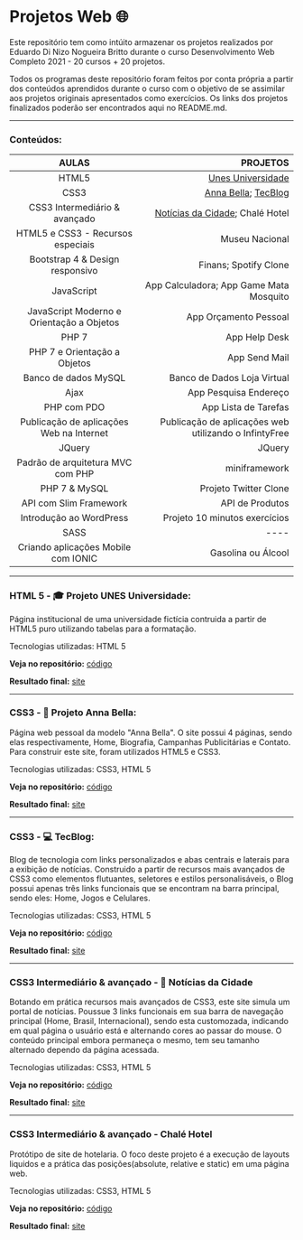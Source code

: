 # **Projetos Web :globe_with_meridians:**
 Este repositório tem como intúito armazenar os projetos realizados por Eduardo Di Nizo Nogueira Britto durante o curso Desenvolvimento Web Completo 2021 - 20 cursos + 20 projetos. 
 
 Todos os programas deste repositório foram feitos por conta própria a partir dos conteúdos aprendidos durante o curso com o objetivo de se assimilar aos projetos originais apresentados como exercícios. Os links dos projetos finalizados poderão ser encontrados aqui no README.md.
 
***

### **Conteúdos:**
AULAS | PROJETOS | 
:---: | ---: | 
HTML5 | [Unes Universidade](https://github.com/DiNizo/Projetos-Web#html-5---mortar_board-projeto-unes-universidade) 
CSS3 | [Anna Bella](https://github.com/DiNizo/Projetos-Web#css3---camera_flash-projeto-anna-bella); [TecBlog](https://github.com/DiNizo/Projetos-Web#css3--computer-tecblog) 
CSS3 Intermediário & avançado | [Notícias da Cidade](https://github.com/DiNizo/Projetos-Web/blob/main/README.md#css3-intermedi%C3%A1rio--avan%C3%A7ado---newspaper-not%C3%ADcias-da-cidade); Chalé Hotel
HTML5 e CSS3 - Recursos especiais | Museu Nacional
Bootstrap 4 & Design responsivo | Finans; Spotify Clone
JavaScript | App Calculadora; App Game Mata Mosquito
JavaScript Moderno e Orientação a Objetos | App Orçamento Pessoal
PHP 7 | App Help Desk
PHP 7 e Orientação a Objetos | App Send Mail
Banco de dados MySQL | Banco de Dados Loja Virtual
Ajax | App Pesquisa Endereço
PHP com PDO | App Lista de Tarefas
Publicação de aplicações Web na Internet | Publicação de aplicações web utilizando o InfintyFree
JQuery | JQuery
Padrão de arquitetura MVC com PHP | miniframework
PHP 7 & MySQL | Projeto Twitter Clone
API com Slim Framework | API de Produtos
Introdução ao WordPress | Projeto 10 minutos exercícios
SASS | ----
Criando aplicações Mobile com IONIC | Gasolina ou Álcool

***

### **HTML 5 - :mortar_board: Projeto UNES Universidade:**

Página institucional de uma universidade fictícia contruida a partir de HTML5 puro utilizando tabelas para a formatação.

Tecnologias utilizadas: HTML 5

**Veja no repositório:** [código](//github.com/DiNizo/Projetos-Web/tree/main/Unes)

**Resultado final:** [site]( https://dinizo2.github.io/Unes/)

***

### **CSS3 - :camera_flash: Projeto Anna Bella:**


Página web pessoal da modelo "Anna Bella". O site possui 4 páginas, sendo elas respectivamente, Home, Biografia, Campanhas Publicitárias e Contato. Para construir este site, foram utilizados HTML5 e CSS3.

Tecnologias utilizadas: CSS3, HTML 5

**Veja no repositório:** [código](https://github.com/DiNizo/Projetos-Web/tree/main/Anna%20Bella)

**Resultado final:** [site](https://dinizo2.github.io/Anna/index.html)

***

### **CSS3	- :computer: TecBlog:**

Blog de tecnologia com links personalizados e abas centrais e laterais para a exibição de notícias. Construido a partir de recursos mais avançados de CSS3 como elementos flutuantes, seletores e estilos personalisáveis, o Blog possui apenas três links funcionais que se encontram na barra principal, sendo eles: Home, Jogos e Celulares.

Tecnologias utilizadas: CSS3, HTML 5

**Veja no repositório:** [código](https://github.com/DiNizo/Projetos-Web/tree/main/TecBlog)

**Resultado final:** [site](https://dinizo2.github.io/TecBlog/index.html)

***

### **CSS3 Intermediário & avançado - :newspaper: Notícias da Cidade**

Botando em prática recursos mais avançados de CSS3, este site simula um portal de notícias. Poussue 3 links funcionais em sua barra de navegação principal (Home, Brasil, Internacional), sendo esta customozada, indicando em qual página o usuário está e alternando cores ao passar do mouse. O conteúdo principal embora permaneça o mesmo, tem seu tamanho alternado dependo da página acessada.

Tecnologias utilizadas: CSS3, HTML 5

**Veja no repositório:** [código](https://github.com/DiNizo/Projetos-Web/tree/main/Not%C3%ADcias%20Cidade)

**Resultado final:** [site](https://dinizo2.github.io/Noticias/index.html)

***

### **CSS3 Intermediário & avançado - Chalé Hotel**

Protótipo de site de hotelaria. O foco deste projeto é a execução de layouts liquidos e a prática das posições(absolute, relative e static) em uma página web.

Tecnologias utilizadas: CSS3, HTML 5

**Veja no repositório:** [código](https://github.com/DiNizo/Projetos-Web/tree/main/Not%C3%ADcias%20Cidade)

**Resultado final:** [site](https://dinizo2.github.io/Chal-/)










 
 


